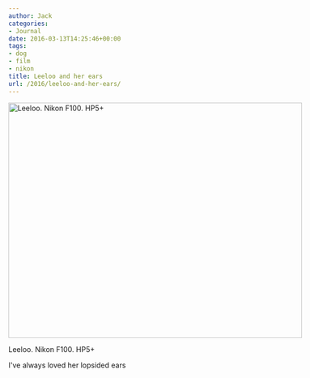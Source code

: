 ```yaml
---
author: Jack
categories:
- Journal
date: 2016-03-13T14:25:46+00:00
tags:
- dog
- film
- nikon
title: Leeloo and her ears
url: /2016/leeloo-and-her-ears/
---
```


<div id="attachment_4952" style="width: 590px" class="wp-caption alignnone">
  <img class="size-large wp-image-4952" src="/wp-content/uploads/2016/03/2016-Roll-005_26_Leeloo-1024x819.jpg" alt="Leeloo. Nikon F100. HP5+" width="580" height="464" srcset="/wp-content/uploads/2016/03/2016-Roll-005_26_Leeloo-1024x819.jpg 1024w, /wp-content/uploads/2016/03/2016-Roll-005_26_Leeloo-300x240.jpg 300w, /wp-content/uploads/2016/03/2016-Roll-005_26_Leeloo-768x614.jpg 768w, /wp-content/uploads/2016/03/2016-Roll-005_26_Leeloo.jpg 1280w" sizes="(max-width: 580px) 100vw, 580px" />
  
  <p class="wp-caption-text">
    Leeloo. Nikon F100. HP5+
  </p>
</div>

I've always loved her lopsided ears